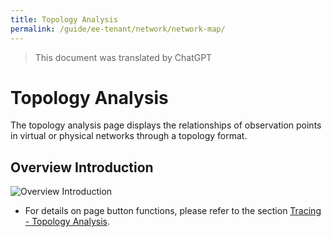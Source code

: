 ```yaml
---
title: Topology Analysis
permalink: /guide/ee-tenant/network/network-map/
---
```


> This document was translated by ChatGPT

# Topology Analysis

The topology analysis page displays the relationships of observation points in virtual or physical networks through a topology format.

## Overview Introduction

![Overview Introduction](https://yunshan-guangzhou.oss-cn-beijing.aliyuncs.com/pub/pic/20230920650ac4d081034.png)

- For details on page button functions, please refer to the section [Tracing - Topology Analysis](../tracing/path-topology/).